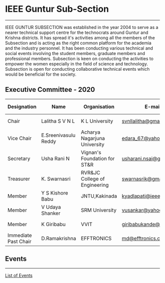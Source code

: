 # IEEE Guntur Sub-Section
---

IEEE GUNTUR SUBSECTION was established in the year 2004 to serve as a nearer technical support centre for the technocrats around Guntur and Krishna districts. It has spread it's activities among all the members of the Subsection and is acting as the right common  platform for the academia and the industry personnel. It has been conducting various technical and social events involving  the student members, graduate members and professional members. Subsection is keen on conducting the activities to empower the women especially in the field of science and technology. Subsection is open for conducting collaborative technical events which would be beneficial for the society.

## Executive Committee - 2020

| Designation          | Name                 | Organisation                  | E-mail                     | Membership No |
| -------------------- | -------------------- | ----------------------------- | -------------------------- | ------------- |
| Chair           | Lalitha S V N L      | K L University                | svnllalitha@gmail.com      | SM 90306032    |
| Vice Chair            | E.Sreenivasulu Reddy | Acharya Nagarjuna University  | edara_67@yahoo.com        | M 80345589    |
| Secretary               | Usha Rani N          | Vignan's Foundation for ST&R  | usharani.nsai@gmail.com    | SM 93890196    |
| Treasurer            | K. Swarnasri         | RVR&JC College of Engineering | swarnasrik@gmail.com       | M 41442220    |
| Member               | Y S Kishore Babu            | JNTU,Kakinada             | kyadlapati@ieee.org | SM 91225837    |
| Member               | V Udaya Shanker            | SRM University             | vusankar@yahoo.com | SM 91077372    |
| Member               | K Giribabu     | VVIT                  | giribabukande@gmail.com  | M 95409554   |
| Immediate Past Chair              | D.Ramakrishna        | EFFTRONICS                    | md@efftronics.com          | SM 80310346    |

## Events
---
[List of Events](rssfeed/list.html)